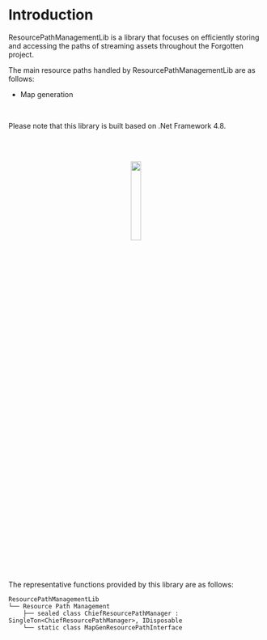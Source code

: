 # Introduction
ResourcePathManagementLib is a library that focuses on efficiently storing and accessing the paths of streaming assets throughout the Forgotten project.

The main resource paths handled by ResourcePathManagementLib are as follows:
- Map generation

<br>

Please note that this library is built based on .Net Framework 4.8.

<br><br>
<div align="center">
  <img src="https://github.com/user-attachments/assets/9f2e8c0d-7701-4050-ae0e-4d59992ec7b6" width="20%">
</div>
<br><br>

The representative functions provided by this library are as follows:
```
ResourcePathManagementLib
└── Resource Path Management
    ├── sealed class ChiefResourcePathManager : SingleTon<ChiefResourcePathManager>, IDisposable
    └── static class MapGenResourcePathInterface
```
